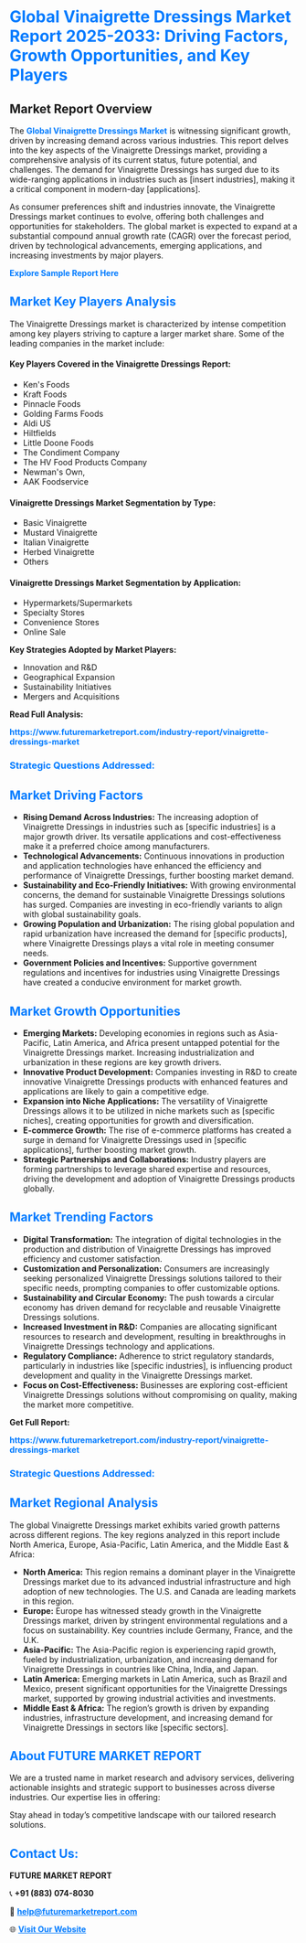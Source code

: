 <h1 style="color: #007BFF;">Global Vinaigrette Dressings Market Report 2025-2033: Driving Factors, Growth Opportunities, and Key Players</h1>

<section id="overview">
<h2>Market Report Overview</h2>
<p>The <a href="https://www.futuremarketreport.com/industry-report/vinaigrette-dressings-market" style="color: #007BFF; text-decoration: none;"><strong>Global Vinaigrette Dressings Market</strong></a> is witnessing significant growth, driven by increasing demand across various industries. This report delves into the key aspects of the Vinaigrette Dressings market, providing a comprehensive analysis of its current status, future potential, and challenges. The demand for Vinaigrette Dressings has surged due to its wide-ranging applications in industries such as [insert industries], making it a critical component in modern-day [applications].</p>
<p>As consumer preferences shift and industries innovate, the Vinaigrette Dressings market continues to evolve, offering both challenges and opportunities for stakeholders. The global market is expected to expand at a substantial compound annual growth rate (CAGR) over the forecast period, driven by technological advancements, emerging applications, and increasing investments by major players.</p>
</section>

<section id="overview">
<p><a href="https://www.futuremarketreport.com/request-sample/reportId=91613" style="color: #007BFF; text-decoration: none;"><strong>Explore Sample Report Here</strong></a></p>
</section>

<section id="key-players">
<h2 style="color: #007BFF;">Market Key Players Analysis</h2>
<p>The Vinaigrette Dressings market is characterized by intense competition among key players striving to capture a larger market share. Some of the leading companies in the market include:</p>
<h4>Key Players Covered in the Vinaigrette Dressings Report:</h4>
<ul><li>Ken&#039;s Foods</li><li>Kraft Foods</li><li>Pinnacle Foods</li><li>Golding Farms Foods</li><li>Aldi US</li><li>Hiltfields</li><li>Little Doone Foods</li><li>The Condiment Company</li><li>The HV Food Products Company</li><li>Newman&#039;s Own,</li><li>AAK Foodservice</li></ul>
<h4>Vinaigrette Dressings Market Segmentation by Type:</h4>
<ul><li>Basic Vinaigrette</li><li>Mustard Vinaigrette</li><li>Italian Vinaigrette</li><li>Herbed Vinaigrette</li><li>Others</li></ul>

<h4>Vinaigrette Dressings Market Segmentation by Application:</h4>
<ul><li>Hypermarkets/Supermarkets</li><li>Specialty Stores</li><li>Convenience Stores</li><li>Online Sale</li></ul>
<p><strong>Key Strategies Adopted by Market Players:</strong></p>
<ul>
<li>Innovation and R&D</li>
<li>Geographical Expansion</li>
<li>Sustainability Initiatives</li>
<li>Mergers and Acquisitions</li>
</ul>
</section>

<section>
<p><strong>Read Full Analysis: </strong></p><a href="https://www.futuremarketreport.com/industry-report/vinaigrette-dressings-market" style="color: #007BFF; text-decoration: none;"><strong>https://www.futuremarketreport.com/industry-report/vinaigrette-dressings-market</strong></a>
<h3 style="color: #007BFF;">Strategic Questions Addressed:</h3>
</section>

<section id="driving-factors">
<h2 style="color: #007BFF;">Market Driving Factors</h2>
<ul>
<li><strong>Rising Demand Across Industries:</strong> The increasing adoption of Vinaigrette Dressings in industries such as [specific industries] is a major growth driver. Its versatile applications and cost-effectiveness make it a preferred choice among manufacturers.</li>
<li><strong>Technological Advancements:</strong> Continuous innovations in production and application technologies have enhanced the efficiency and performance of Vinaigrette Dressings, further boosting market demand.</li>
<li><strong>Sustainability and Eco-Friendly Initiatives:</strong> With growing environmental concerns, the demand for sustainable Vinaigrette Dressings solutions has surged. Companies are investing in eco-friendly variants to align with global sustainability goals.</li>
<li><strong>Growing Population and Urbanization:</strong> The rising global population and rapid urbanization have increased the demand for [specific products], where Vinaigrette Dressings plays a vital role in meeting consumer needs.</li>
<li><strong>Government Policies and Incentives:</strong> Supportive government regulations and incentives for industries using Vinaigrette Dressings have created a conducive environment for market growth.</li>
</ul>
</section>

<section id="growth-opportunities">
<h2 style="color: #007BFF;">Market Growth Opportunities</h2>
<ul>
<li><strong>Emerging Markets:</strong> Developing economies in regions such as Asia-Pacific, Latin America, and Africa present untapped potential for the Vinaigrette Dressings market. Increasing industrialization and urbanization in these regions are key growth drivers.</li>
<li><strong>Innovative Product Development:</strong> Companies investing in R&D to create innovative Vinaigrette Dressings products with enhanced features and applications are likely to gain a competitive edge.</li>
<li><strong>Expansion into Niche Applications:</strong> The versatility of Vinaigrette Dressings allows it to be utilized in niche markets such as [specific niches], creating opportunities for growth and diversification.</li>
<li><strong>E-commerce Growth:</strong> The rise of e-commerce platforms has created a surge in demand for Vinaigrette Dressings used in [specific applications], further boosting market growth.</li>
<li><strong>Strategic Partnerships and Collaborations:</strong> Industry players are forming partnerships to leverage shared expertise and resources, driving the development and adoption of Vinaigrette Dressings products globally.</li>
</ul>
</section>

<section id="trending-factors">
<h2 style="color: #007BFF;">Market Trending Factors</h2>
<ul>
<li><strong>Digital Transformation:</strong> The integration of digital technologies in the production and distribution of Vinaigrette Dressings has improved efficiency and customer satisfaction.</li>
<li><strong>Customization and Personalization:</strong> Consumers are increasingly seeking personalized Vinaigrette Dressings solutions tailored to their specific needs, prompting companies to offer customizable options.</li>
<li><strong>Sustainability and Circular Economy:</strong> The push towards a circular economy has driven demand for recyclable and reusable Vinaigrette Dressings solutions.</li>
<li><strong>Increased Investment in R&D:</strong> Companies are allocating significant resources to research and development, resulting in breakthroughs in Vinaigrette Dressings technology and applications.</li>
<li><strong>Regulatory Compliance:</strong> Adherence to strict regulatory standards, particularly in industries like [specific industries], is influencing product development and quality in the Vinaigrette Dressings market.</li>
<li><strong>Focus on Cost-Effectiveness:</strong> Businesses are exploring cost-efficient Vinaigrette Dressings solutions without compromising on quality, making the market more competitive.</li>
</ul>
</section>

<section>
<p><strong>Get Full Report: </strong></p><a href="https://www.futuremarketreport.com/industry-report/vinaigrette-dressings-market" style="color: #007BFF; text-decoration: none;"><strong>https://www.futuremarketreport.com/industry-report/vinaigrette-dressings-market</strong></a>
<h3 style="color: #007BFF;">Strategic Questions Addressed:</h3>
</section>


<section id="regional-analysis">
<h2 style="color: #007BFF;">Market Regional Analysis</h2>
<p>The global Vinaigrette Dressings market exhibits varied growth patterns across different regions. The key regions analyzed in this report include North America, Europe, Asia-Pacific, Latin America, and the Middle East & Africa:</p>
<ul>
<li><strong>North America:</strong> This region remains a dominant player in the Vinaigrette Dressings market due to its advanced industrial infrastructure and high adoption of new technologies. The U.S. and Canada are leading markets in this region.</li>
<li><strong>Europe:</strong> Europe has witnessed steady growth in the Vinaigrette Dressings market, driven by stringent environmental regulations and a focus on sustainability. Key countries include Germany, France, and the U.K.</li>
<li><strong>Asia-Pacific:</strong> The Asia-Pacific region is experiencing rapid growth, fueled by industrialization, urbanization, and increasing demand for Vinaigrette Dressings in countries like China, India, and Japan.</li>
<li><strong>Latin America:</strong> Emerging markets in Latin America, such as Brazil and Mexico, present significant opportunities for the Vinaigrette Dressings market, supported by growing industrial activities and investments.</li>
<li><strong>Middle East & Africa:</strong> The region’s growth is driven by expanding industries, infrastructure development, and increasing demand for Vinaigrette Dressings in sectors like [specific sectors].</li>
</ul>
</section>

<footer>
<h2 style="color: #007BFF;">About FUTURE MARKET REPORT</h2>
<p>We are a trusted name in market research and advisory services, delivering actionable insights and strategic support to businesses across diverse industries. Our expertise lies in offering:</p>

<p>Stay ahead in today’s competitive landscape with our tailored research solutions.</p>

<h2 style="color: #007BFF;">Contact Us:</h2>
<p><strong>FUTURE MARKET REPORT</strong></p>
<p>📞 <strong>+91 (883) 074-8030</strong></p>
<p>📧 <strong><a href="mailto:help@futuremarketreport.com" style="color: #007BFF;">help@futuremarketreport.com</a></strong></p>
<p>🌐 <strong><a href="https://www.futuremarketreport.com/" style="color: #007BFF;">Visit Our Website</a></strong></p>
</footer>